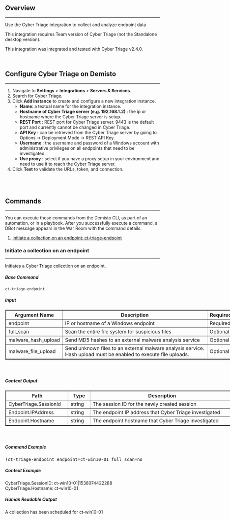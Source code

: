 <h2>Overview</h2>
<hr>
<p>Use the Cyber Triage integration to collect and analyze endpoint data</p>
<p>This integration requires Team version of Cyber Triage (not the Standalone desktop version).</p>
<p>This integration was integrated and tested with Cyber Triage v2.4.0.</p>
<p> </p>
<h2>Configure Cyber Triage on Demisto</h2>
<hr>
<ol>
<li>Navigate to <strong>Settings</strong> &gt; <strong>Integrations</strong> &gt; <strong>Servers &amp; Services</strong>.</li>
<li>Search for Cyber Triage.</li>
<li>Click <strong>Add instance</strong> to create and configure a new integration instance.<br>
<ul>
<li>
<strong>Name</strong>: a textual name for the integration instance.</li>
<li>
<strong>Hostname of Cyber Triage server (e.g. 192.168.1.2)</strong> : the ip or hostname where the Cyber Triage server is setup.</li>
<li>
<strong>REST Port</strong> : REST port for Cyber Triage server. 9443 is the default port and currently cannot be changed in Cyber Triage.</li>
<li>
<strong>API Key</strong> : can be retrieved from the Cyber Triage server by going to Options -&gt; Deployment Mode -&gt; REST API Key.</li>
<li>
<strong>Username</strong> : the username and password of a Windows account with administrative privileges on all endpoints that need to be investigated.</li>
<li>
<strong>Use proxy</strong> : select if you have a proxy setup in your environment and need to use it to reach the Cyber Triage server.</li>
</ul>
</li>
<li>Click <strong>Test</strong> to validate the URLs, token, and connection.</li>
</ol>
<h2> </h2>
<h2>Commands</h2>
<hr>
<p>You can execute these commands from the Demisto CLI, as part of an automation, or in a playbook. After you successfully execute a command, a DBot message appears in the War Room with the command details.</p>
<ol>
<li><a href="#h_62899400271539496080241">Initiate a collection on an endpoint: ct-triage-endpoint</a></li>
</ol>
<h3 id="h_62899400271539496080241">Initiate a collection on an endpoint</h3>
<hr>
<p>Initiates a Cyber Triage collection on an endpoint.</p>
<h5>Base Command</h5>
<pre><code>ct-triage-endpoint</code></pre>
<h5>Input</h5>
<table style="width: 748px;" border="2" cellpadding="6">
<thead>
<tr>
<th style="width: 162px;"><strong>Argument Name</strong></th>
<th style="width: 475px;"><strong>Description</strong></th>
<th style="width: 71px;"><strong>Required</strong></th>
</tr>
</thead>
<tbody>
<tr>
<td style="width: 162px;">endpoint</td>
<td style="width: 475px;">IP or hostname of a Windows endpoint</td>
<td style="width: 71px;">Required</td>
</tr>
<tr>
<td style="width: 162px;">full_scan</td>
<td style="width: 475px;">Scan the entire file system for suspicious files</td>
<td style="width: 71px;">Optional</td>
</tr>
<tr>
<td style="width: 162px;">malware_hash_upload</td>
<td style="width: 475px;">Send MD5 hashes to an external malware analysis service</td>
<td style="width: 71px;">Optional</td>
</tr>
<tr>
<td style="width: 162px;">malware_file_upload</td>
<td style="width: 475px;">Send unknown files to an external malware analysis service. Hash upload must be enabled to execute file uploads.</td>
<td style="width: 71px;">Optional</td>
</tr>
</tbody>
</table>
<h5> </h5>
<h5>Context Output</h5>
<table style="width: 748px;" border="2" cellpadding="6">
<thead>
<tr>
<th style="width: 186px;"><strong>Path</strong></th>
<th style="width: 55px;"><strong>Type</strong></th>
<th style="width: 467px;"><strong>Description</strong></th>
</tr>
</thead>
<tbody>
<tr>
<td style="width: 186px;">CyberTriage.SessionId</td>
<td style="width: 55px;">string</td>
<td style="width: 467px;">The session ID for the newly created session</td>
</tr>
<tr>
<td style="width: 186px;">Endpoint.IPAddress</td>
<td style="width: 55px;">string</td>
<td style="width: 467px;">The endpoint IP address that Cyber Triage investigated</td>
</tr>
<tr>
<td style="width: 186px;">Endpoint.Hostname</td>
<td style="width: 55px;">string</td>
<td style="width: 467px;">The endpoint hostname that Cyber Triage investigated</td>
</tr>
</tbody>
</table>
<h5> </h5>
<h5>Command Example</h5>
<pre>!ct-triage-endpoint endpoint=ct-win10-01 full_scan=no</pre>
<h5>Context Example</h5>
<p>CyberTriage.SessionID: ct-win10-01|1538074422288<br>CyberTriage.Hostname: ct-win10-01</p>
<h5>Human Readable Output</h5>
<p>A collection has been scheduled for ct-win10-01</p>
<p> </p>